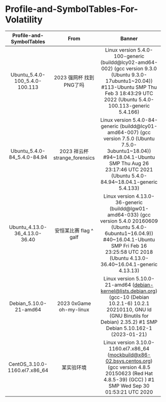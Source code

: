 # Profile-and-SymbolTables-For-Volatility

|    Profile-and-SymbolTables    |          From          |                                                                                             Banner                                                                                             |
| :----------------------------: | :---------------------: | :--------------------------------------------------------------------------------------------------------------------------------------------------------------------------------------------: |
| Ubuntu_5.4.0-100_5.4.0-100.113 | 2023 强网杯 找到PNG了吗 | Linux version 5.4.0-100-generic (buildd@lcy02-amd64-002) (gcc version 9.3.0 (Ubuntu 9.3.0-17ubuntu1~20.04)) #113-Ubuntu SMP Thu Feb 3 18:43:29 UTC 2022 (Ubuntu 5.4.0-100.113-generic 5.4.166) |
| Ubuntu_5.4.0-84_5.4.0-84.94 | 2023 祥云杯 strange_forensics | Linux version 5.4.0-84-generic (buildd@lcy01-amd64-007) (gcc version 7.5.0 (Ubuntu 7.5.0-3ubuntu1~18.04)) #94~18.04.1-Ubuntu SMP Thu Aug 26 23:17:46 UTC 2021 (Ubuntu 5.4.0-84.94~18.04.1-generic 5.4.133) |
| Ubuntu_4.13.0-36_4.13.0-36.40 | 安恒某比赛 flag ^ galf | Linux version 4.13.0-36-generic (buildd@lgw01-amd64-033) (gcc version 5.4.0 20160609 (Ubuntu 5.4.0-6ubuntu1~16.04.9)) #40~16.04.1-Ubuntu SMP Fri Feb 16 23:25:58 UTC 2018 (Ubuntu 4.13.0-36.40~16.04.1-generic 4.13.13) |
| Debian_5.10.0-21-amd64 | 2023 0xGame oh-my-linux | Linux version 5.10.0-21-amd64 (debian-kernel@lists.debian.org) (gcc-10 (Debian 10.2.1-6) 10.2.1 20210110, GNU ld (GNU Binutils for Debian) 2.35.2) #1 SMP Debian 5.10.162-1 (2023-01-21) |
| CentOS_3.10.0-1160.el7.x86_64 | 某实验环境 | Linux version 3.10.0-1160.el7.x86_64 (mockbuild@x86-02.bsys.centos.org) (gcc version 4.8.5 20150623 (Red Hat 4.8.5-39) (GCC) ) #1 SMP Wed Sep 30 01:53:21 UTC 2020 |

